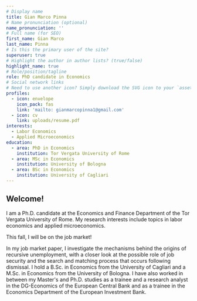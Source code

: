 ```yaml
---
# Display name
title: Gian Marco Pinna
# Name pronunciation (optional)
name_pronunciation: ''
# Full name (for SEO)
first_name: Gian Marco
last_name: Pinna
# Is this the primary user of the site?
superuser: true
# Highlight the author in author lists? (true/false)
highlight_name: true
# Role/position/tagline
role: PhD candidate in Economics
# Social network links
# Need to use another icon? Simply download the SVG icon to your `assets/media/icons/` folder.
profiles:
  - icon: envelope
    icon_pack: fas
    link: 'mailto: gianmarcopinna1@gmail.com'
  - icon: cv
    link: uploads/resume.pdf
interests:
  - Labor Economics
  - Applied Microeconomics
education:
  - area: PhD in Economics 
    institution: Tor Vergata University of Rome
  - area: MSc in Economics
    institution: University of Bologna
  - area: BSc in Economics
    institution: University of Cagliari
---
```

## Welcome!
I am a Ph.D. candidate at the Economics and Finance Department of the Tor Vergata University of Rome. My research interests include topics in labor economics and applied microeconomics. 

This fall, I will be on the job market! 

In my job market paper, I investigate the mechanisms behind the origins of recursive unemployment, with a closer look at the possible role of job security and the search and matching process that occurs following dismissal.
I hold a B.Sc. in Economics from the University of Cagliari and a M.Sc. in Economics from the University of Bologna. I have also worked in between my Master's and Ph.D. studies as a trainee and a research analyst in the DG-Economics of the European Central Bank and as a trainee in the Economics Department of the European Investment Bank.
